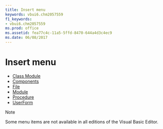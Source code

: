 ```yaml
---
title: Insert menu
keywords: vbui6.chm2057559
f1_keywords:
- vbui6.chm2057559
ms.prod: office
ms.assetid: fea77c4c-11a5-5ffd-8470-644a4d3c4ec9
ms.date: 06/08/2017
---
```



# Insert menu

- [Class Module](module-and-class-module-commands-insert-menu.md)
- [Components](components-command-insert-menu.md)
- [File](file-command-insert-menu.md)
- [Module](module-and-class-module-commands-insert-menu.md)
- [Procedure](procedure-command-insert-menu.md)
- [UserForm](userform-command-insert-menu.md)


> [!NOTE] 
> Some menu items are not available in all editions of the Visual Basic Editor.


